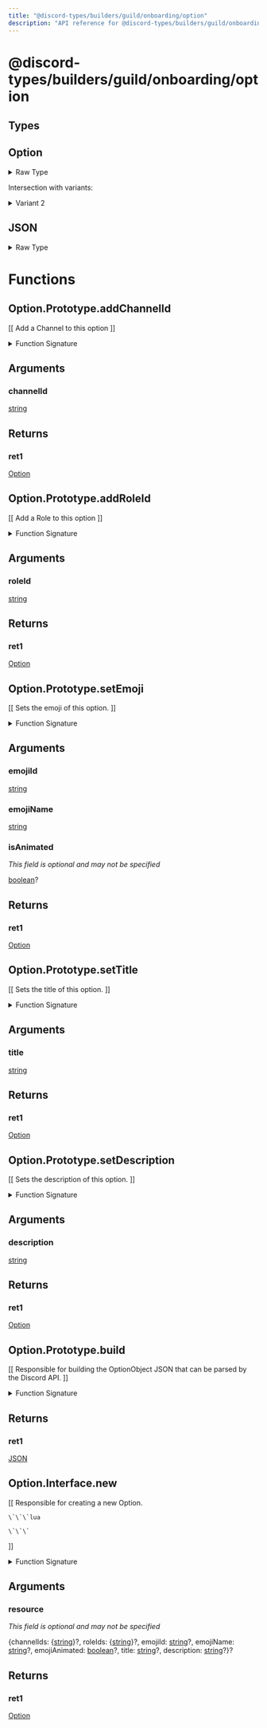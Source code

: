 ```yaml
---
title: "@discord-types/builders/guild/onboarding/option"
description: "API reference for @discord-types/builders/guild/onboarding/option"
---
```


<div id="@discord-types/builders/guild/onboarding/option"></div>

# @discord-types/builders/guild/onboarding/option

<div id="Types"></div>

## Types

<div id="Option"></div>

## Option

<details>
<summary>Raw Type</summary>

```luau
type Option = Option.Prototype, & {
	channelIds: {string},

	roleIds: {string},

	emojiId: string?,

	emojiName: string?,

	emojiAnimated: boolean?,

	title: string,

	description: string?
}
```

</details>

Intersection with variants:

<details>
<summary>Variant 2</summary>

<TypeTable
	type={{
		"channelIds": {
			type: "\{[string](#string)\}",
			description: "",
			required: true
		},
		"roleIds": {
			type: "\{[string](#string)\}",
			description: "",
			required: true
		},
		"emojiId": {
			type: "[string](#string)?",
			description: "",
			required: false
		},
		"emojiName": {
			type: "[string](#string)?",
			description: "",
			required: false
		},
		"emojiAnimated": {
			type: "[boolean](#boolean)?",
			description: "",
			required: false
		},
		"title": {
			type: "[string](#string)",
			description: "",
			required: true
		},
		"description": {
			type: "[string](#string)?",
			description: "",
			required: false
		},
	}}
/>
</details>

<div id="JSON"></div>

## JSON

<details>
<summary>Raw Type</summary>

```luau
type JSON = Option.Prototype.build(nil :: any),
```

</details>

<div id="Functions"></div>

# Functions

<div id="Option.Prototype.addChannelId"></div>

## Option.Prototype.addChannelId

\[\[
	Add a Channel to this option
\]\]

<details>
<summary>Function Signature</summary>

```luau
--[[
	Add a Channel to this option
]]
function Option.Prototype.addChannelId(self: Option, channelId: string) -> Option end
```

</details>

<div id="Arguments"></div>

## Arguments

<div id="channelId"></div>

### channelId

[string](#string)

<div id="Returns"></div>

## Returns

<div id="ret1"></div>

### ret1

[Option](#Option)<div id="Option.Prototype.addRoleId"></div>

## Option.Prototype.addRoleId

\[\[
	Add a Role to this option
\]\]

<details>
<summary>Function Signature</summary>

```luau
--[[
	Add a Role to this option
]]
function Option.Prototype.addRoleId(self: Option, roleId: string) -> Option end
```

</details>

<div id="Arguments"></div>

## Arguments

<div id="roleId"></div>

### roleId

[string](#string)

<div id="Returns"></div>

## Returns

<div id="ret1"></div>

### ret1

[Option](#Option)<div id="Option.Prototype.setEmoji"></div>

## Option.Prototype.setEmoji

\[\[
	Sets the emoji of this option.
\]\]

<details>
<summary>Function Signature</summary>

```luau
--[[
	Sets the emoji of this option.
]]
function Option.Prototype.setEmoji(self: Option, emojiId: string, emojiName: string, isAnimated: boolean?) -> Option end
```

</details>

<div id="Arguments"></div>

## Arguments

<div id="emojiId"></div>

### emojiId

[string](#string)

<div id="emojiName"></div>

### emojiName

[string](#string)

<div id="isAnimated"></div>

### isAnimated

*This field is optional and may not be specified*

[boolean](#boolean)?

<div id="Returns"></div>

## Returns

<div id="ret1"></div>

### ret1

[Option](#Option)<div id="Option.Prototype.setTitle"></div>

## Option.Prototype.setTitle

\[\[
	Sets the title of this option.
\]\]

<details>
<summary>Function Signature</summary>

```luau
--[[
	Sets the title of this option.
]]
function Option.Prototype.setTitle(self: Option, title: string) -> Option end
```

</details>

<div id="Arguments"></div>

## Arguments

<div id="title"></div>

### title

[string](#string)

<div id="Returns"></div>

## Returns

<div id="ret1"></div>

### ret1

[Option](#Option)<div id="Option.Prototype.setDescription"></div>

## Option.Prototype.setDescription

\[\[
	Sets the description of this option.
\]\]

<details>
<summary>Function Signature</summary>

```luau
--[[
	Sets the description of this option.
]]
function Option.Prototype.setDescription(self: Option, description: string) -> Option end
```

</details>

<div id="Arguments"></div>

## Arguments

<div id="description"></div>

### description

[string](#string)

<div id="Returns"></div>

## Returns

<div id="ret1"></div>

### ret1

[Option](#Option)<div id="Option.Prototype.build"></div>

## Option.Prototype.build

\[\[
	Responsible for building the OptionObject JSON that can be parsed by the Discord API.
\]\]

<details>
<summary>Function Signature</summary>

```luau
--[[
	Responsible for building the OptionObject JSON that can be parsed by the Discord API.
]]
function Option.Prototype.build(self: Option) -> JSON end
```

</details>

<div id="Returns"></div>

## Returns

<div id="ret1"></div>

### ret1

[JSON](#JSON)<div id="Option.Interface.new"></div>

## Option.Interface.new

\[\[
	Responsible for creating a new Option.

	\`\`\`lua
	
	\`\`\`
\]\]

<details>
<summary>Function Signature</summary>

```luau
--[[
	Responsible for creating a new Option.

	\`\`\`lua
	
	\`\`\`
]]
function Option.Interface.new(resource: {
		channelIds: {string}?,

		roleIds: {string}?,

		emojiId: string?,

		emojiName: string?,

		emojiAnimated: boolean?,

		title: string?,

		description: string?
	}?) -> Option end
```

</details>

<div id="Arguments"></div>

## Arguments

<div id="resource"></div>

### resource

*This field is optional and may not be specified*

\{channelIds: \{[string](#string)\}?, roleIds: \{[string](#string)\}?, emojiId: [string](#string)?, emojiName: [string](#string)?, emojiAnimated: [boolean](#boolean)?, title: [string](#string)?, description: [string](#string)?\}?

<div id="Returns"></div>

## Returns

<div id="ret1"></div>

### ret1

[Option](#Option)